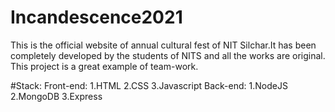 # Incandescence2021
This is the official website of annual cultural fest of NIT Silchar.It has been completely developed by the students of NITS and all the works are original.
This project is a great example of team-work.

#Stack:
Front-end:
1.HTML
2.CSS
3.Javascript
Back-end:
1.NodeJS
2.MongoDB
3.Express
